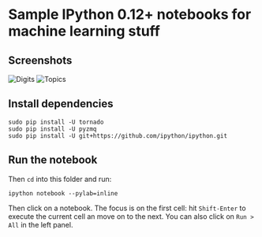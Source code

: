 # Sample IPython 0.12+ notebooks for machine learning stuff

## Screenshots

![Digits](https://github.com/ogrisel/notebooks/raw/master/screenshots/digits.png)
![Topics](https://github.com/ogrisel/notebooks/raw/master/screenshots/topics.png)

## Install dependencies

    sudo pip install -U tornado
    sudo pip install -U pyzmq
    sudo pip install -U git+https://github.com/ipython/ipython.git

## Run the notebook

Then `cd` into this folder and run:

    ipython notebook --pylab=inline

Then click on a notebook. The focus is on the first cell: hit
`Shift-Enter` to execute the current cell an move on to the next. You
can also click on `Run > All` in the left panel.
